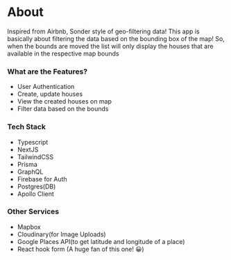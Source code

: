 # About

Inspired from Airbnb, Sonder style of geo-filtering data! This app is basically about filtering the data based on the bounding box of the map! So, when the bounds are moved the list will only display the houses that are available in the respective map bounds


### What are the Features?

- User Authentication 
- Create, update houses
- View the created houses on map
- Filter data based on the bounds

### Tech Stack

- Typescript
- NextJS
- TailwindCSS
- Prisma
- GraphQL
- Firebase for Auth
- Postgres(DB)
- Apollo Client

### Other Services

- Mapbox
- Cloudinary(for Image Uploads)
- Google Places API(to get latitude and longitude of a place)
- React hook form (A huge fan of this one! 😀)
